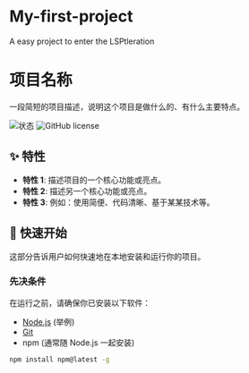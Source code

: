 # My-first-project
A easy project to enter the LSPtleration
# 项目名称

一段简短的项目描述，说明这个项目是做什么的、有什么主要特点。

![状态](https://img.shields.io/badge/状态-活跃/完成/搁置-绿色.svg)
![GitHub license](https://img.shields.io/github/license/你的用户名/你的仓库名.svg)

## ✨ 特性

-   **特性 1**: 描述项目的一个核心功能或亮点。
-   **特性 2**: 描述另一个核心功能或亮点。
-   **特性 3**: 例如：使用简便、代码清晰、基于某某技术等。

## 🚀 快速开始

这部分告诉用户如何快速地在本地安装和运行你的项目。

### 先决条件

在运行之前，请确保你已安装以下软件：
*   [Node.js](https://nodejs.org/) (举例)
*   [Git](https://git-scm.com/)
*   npm (通常随 Node.js 一起安装)
  ```bash
  npm install npm@latest -g

